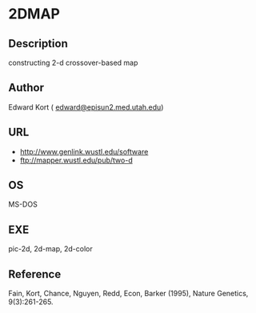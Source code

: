 # 2DMAP

## Description
constructing 2-d crossover-based map

## Author
Edward Kort ( edward@episun2.med.utah.edu)

## URL
* http://www.genlink.wustl.edu/software
* ftp://mapper.wustl.edu/pub/two-d

## OS
MS-DOS

## EXE
pic-2d, 2d-map, 2d-color

## Reference
Fain, Kort, Chance, Nguyen, Redd, Econ, Barker (1995), Nature Genetics, 9(3):261-265.